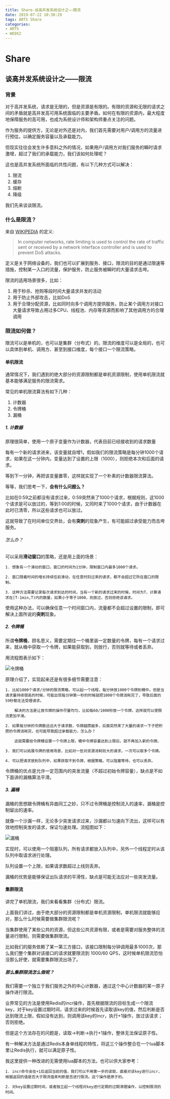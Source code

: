 ```yaml
---
title: Share-谈高并发系统设计之——限流
date: 2019-07-22 10:38:29
tags: ARTS Share
categories:
- ARTS
- WEEK2
---
```


# Share

## 谈高并发系统设计之——限流

### 背景

对于高并发系统，请求是无限的，但是资源是有限的。有限的资源和无限的请求之间的矛盾就是高并发高可用系统面临的主要矛盾。如何在有限的资源内，最大程度地保障服务的高可用，也成为系统设计师和架构师重点关注的问题。

作为服务的提供方，无论是对外还是对内，我们首先需要对用户/调用方的流量进行预估，以确定服务容量以及承载能力。

但现实往往会发生许多意料之外的情况，如果用户/调用方对我们服务的瞬时请求激增，超过了我们的承载能力，我们该如何处理呢？

这也是高并发系统所面临的共性问题，有以下几种方式可以解决：

1. 限流
2. 缓存
3. 熔断
4. 降级

我们先来谈谈限流。

### 什么是限流？

来自 [WIKIPEDIA](https://en.wikipedia.org/wiki/Rate_limiting) 的定义:

> In computer networks, rate limiting is used to control the rate of traffic sent or received by a network interface controller and is used to prevent DoS attacks.

定义是关于网络设备的，我们也可以扩展到服务、接口，限流的目的是通过限速等措施，控制某一入口的流量，保护服务，防止服务被瞬时的大量请求击垮。

限流的适用场景很多，比如：

1. 用于秒杀、抢购等段时间大量请求并发的活动
2. 用于防止外部攻击，比如DoS
3. 用于合理分配资源，比如同时向多个调用方提供服务，防止某个调用方对接口大量请求导致占用过多CPU、线程池、内存等资源而影响了其他调用方的合理调用

### 限流如何做？

限流可以是单机的，也可以是集群（分布式）的。限流的维度可以是全局的，也可以具体到单机、调用方、甚至到接口维度，每个接口一个限流策略。

#### 单机限流

通常情况下，我们遇到的绝大部分的资源限制都是单机资源限制，使用单机限流就基本能够满足服务的限流需求。

常见的单机限流算法有如下几种：

1. 计数器
2. 令牌桶
3. 漏桶

##### 1. 计数器

原理很简单，使用一个原子变量作为计数器，代表目前已经接收到的请求数量

每有一个新的请求进来，该变量就自增1，假如我们的限流策略是每分钟1000个请求，如果在这一分钟内，变量达到了设置的上限（1000），则拒绝本次和后面的请求。

等到下一分钟，再把该变量置零，这样就实现了一个朴素的计数器限流算法。

等等，我们思考一下，**会有什么问题么？**

比如在0:59之前都没有请求过来，0:59突然来了1000个请求，根据规则，这1000个请求是可以放过的，等到1:00的时候，又同时来了1000个请求，由于计数器在此时已清零，所以这些请求也可以放过。

这就导致了在时间单位交界处，会有**突刺**的现象产生，有可能超过承受能力而击垮服务。

###### 怎么办？

可以采用**滑动窗口**的策略，还是用上面的场景：

```
1. 想象有一个滑动的窗口，窗口的时间为1分钟，限制窗口内最多1000个请求。

2. 窗口随着时间的增长持续往前滑动，在任意时刻过来的请求，都不会超过它所在窗口的限制。

3. 这种方法需要记录每次请求到达的时间，当有一个新的请求过来的时候，时间为T，计算请求在[T-1min,T)内的数量，如果小于等于1000，则放过，否则拒绝该请求。
```

使用这种办法，可以确保任意一个时间窗口内，流量都不会超过设置的限制，即可解决上面所说的**突刺**现象。

##### 2. 令牌桶

所谓**令牌桶**，顾名思义，需要定期往一个桶里装一定数量的令牌，每有一个请求过来，就从桶中获取一个令牌，如果能获取到，则放行，否则就等待或者丢弃。

用流程图表示如下：

![令牌桶](/images/bucket.png)

原理介绍了，实现起来还是有很多细节需要注意：

```
1. 比如1000个请求/分钟的限流策略，可以起一个线程，每分钟放1000个令牌到桶中。但是当请求量持续很高的时候，可能出现每分钟第一秒的时候就把1000个令牌消耗完了，导致后面的59秒都无法受理请求。

    解决的方法是让放令牌的操作尽量均匀，比如每60/1000秒放一个令牌，这样就可以使限流更加平滑。

2. 如果每分钟的令牌数远远大于请求数，令牌越攒越多，后面突然来了大量的请求一下子把积攒的令牌消耗完，也可能导致超过承载能力，怎么办？

    这就需要给令牌桶设置一个令牌上限，桶中令牌容量达到上限后，就不再加入新的令牌。
    
3. 我们可以拓展令牌的使用场景，比如对一些对资源消耗较大的请求，一次可以取多个令牌。

4. 可以把请求放到队列中，如果获取不到令牌，根据策略，可以阻塞等待，也可以丢弃。

```

令牌桶的优点是允许一定范围内的突发流量（不超过初始令牌容量），缺点是不如下面讲的漏桶算法平滑。

##### 3. 漏桶

漏桶的思想跟令牌桶有异曲同工之妙，只不过令牌桶是控制流入的速率，漏桶是控制留出的速率。

就像一个沙漏一样，无论多少突发请求过来，沙漏都以匀速向下流出，这样可以有效地控制突发的请求，保证匀速处理。流程图如下：

![漏桶](/images/loutong.png)

实现时，可以使用一个阻塞队列，所有请求都放入队列中，另外一个线程定时从该队列中取请求进行处理。

队列设置一个上限，如果请求数超过上线则丢弃。

漏桶的优势是能够保证出队请求的平滑性，缺点是可能无法应对一些突发流量。

#### 集群限流

讲完了单机限流，我们来看看集群（分布式）限流。

上面我们讲过，由于绝大部分的资源限制都是单机资源限制，单机限流就能够应对，那么什么时候需要做集群限流呢？

当集群使用了某些公共的资源，但这些公共资源有限，或者是需要对服务整体的流量进行限制，则需要做集群限流。

比如我们的服务依赖了某一第三方接口，该接口限制每分钟调用最多1000次，那么我们整个集群对该接口的请求就要限流到 1000/60 QPS，这时候单机限流恐怕没那么好使，就需要集群限流出场了。

##### 那么集群限流怎么做呢？

我们需要一个独立于我们服务之外的中心计数器，通过这个中心计数器的某一原子操作进行限流。

业界常见的方法是使用Redis的incr操作，首先根据限流的目标生成一个限流key，对于key设置过期时间，请求过来的时候首先读取该key的值，然后判断是否达到限流上限，假如没有达到，则调用该key的incr，执行+1操作，放过该请求；否则拒绝。

但是这个方法存在的问题是，读取->判断->执行+1操作，整体无法保证原子性。

有一种解决方法是通过Redis本身单线程的特性，将这三个操作整合在一个lua脚本里让Redis执行，就可以满足原子性。

我这里提供一种改进的无需使用lua脚本的方法，也可以供大家参考：

```
1. incr命令会在+1后返回当前的值，我们可以不用第一步的读取，直接对该key进行incr，根据返回的值是否大于限流值来判断是否进行限流。这个操作是原子的。

2. 对key设置过期时间，或者独立起一个线程对key进行定期的过期清理操作，以控制限流的时间。
```
